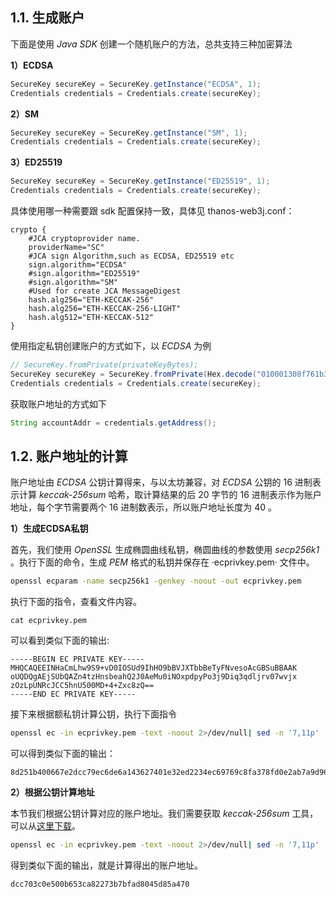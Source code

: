 ## 1.1. 生成账户 <a href="#id4.1-chuang-jian-he-shi-yong-zhang-hu-sheng-cheng-zhang-hu" id="id4.1-chuang-jian-he-shi-yong-zhang-hu-sheng-cheng-zhang-hu"></a>

下面是使用 *Java SDK* 创建一个随机账户的方法，总共支持三种加密算法

**1）ECDSA**

```java
SecureKey secureKey = SecureKey.getInstance("ECDSA", 1);
Credentials credentials = Credentials.create(secureKey);
```

**2）SM**

```java
SecureKey secureKey = SecureKey.getInstance("SM", 1);
Credentials credentials = Credentials.create(secureKey);
```

**3）ED25519**

```java
SecureKey secureKey = SecureKey.getInstance("ED25519", 1);
Credentials credentials = Credentials.create(secureKey);
```

具体使用哪一种需要跟 sdk 配置保持一致，具体见 thanos-web3j.conf：

```editorconfig
crypto {
    #JCA cryptoprovider name.
    providerName="SC"
    #JCA sign Algorithm,such as ECDSA, ED25519 etc
    sign.algorithm="ECDSA"
    #sign.algorithm="ED25519"
    #sign.algorithm="SM"
    #Used for create JCA MessageDigest
    hash.alg256="ETH-KECCAK-256"
    hash.alg256="ETH-KECCAK-256-LIGHT"
    hash.alg512="ETH-KECCAK-512"
}
```

使用指定私钥创建账户的方式如下，以 *ECDSA* 为例

```java
// SecureKey.fromPrivate(privateKeyBytes);
SecureKey secureKey = SecureKey.fromPrivate(Hex.decode("010001308f761b30da0baa33457550420bb8938d040a0c6f0582d9351fd5cead86ff12"));
Credentials credentials = Credentials.create(secureKey);
```

获取账户地址的方式如下

```java
String accountAddr = credentials.getAddress();
```

## 1.2. 账户地址的计算 <a href="#id4.1-chuang-jian-he-shi-yong-zhang-hu-zhang-hu-di-zhi-de-ji-suan" id="id4.1-chuang-jian-he-shi-yong-zhang-hu-zhang-hu-di-zhi-de-ji-suan"></a>

账户地址由 *ECDSA* 公钥计算得来，与以太坊兼容，对 *ECDSA* 公钥的 16 进制表示计算 *keccak-256sum* 哈希，取计算结果的后 20 字节的 16 进制表示作为账户地址，每个字节需要两个 16 进制数表示，所以账户地址长度为 40 。

**1）生成ECDSA私钥**

首先，我们使用 *OpenSSL* 生成椭圆曲线私钥，椭圆曲线的参数使用 *secp256k1* 。执行下面的命令，生成 *PEM* 格式的私钥并保存在 ·ecprivkey.pem· 文件中。

```bash
openssl ecparam -name secp256k1 -genkey -noout -out ecprivkey.pem
```

执行下面的指令，查看文件内容。

```
cat ecprivkey.pem
```

可以看到类似下面的输出:

```
-----BEGIN EC PRIVATE KEY-----
MHQCAQEEINHaCmLhw9S9+vD0IOSUd9IhHO9bBVJXTbbBeTyFNvesoAcGBSuBBAAK
oUQDQgAEjSUbQAZn4tzHnsbeahQ2J0AeMu0iNOxpdpyPo3j9Diq3qdljrv07wvjx
zOzLpUNRcJCC5hnU500MD+4+Zxc8zQ==
-----END EC PRIVATE KEY-----
```

接下来根据额私钥计算公钥，执行下面指令

```bash
openssl ec -in ecprivkey.pem -text -noout 2>/dev/null| sed -n '7,11p' | tr -d ": \n" | awk '{print substr($0,3);}'
```

可以得到类似下面的输出：

```
8d251b400667e2dcc79ec6de6a143627401e32ed2234ec69769c8fa378fd0e2ab7a9d963aefd3bc2f8f1cceccba54351709082e619d4e74d0c0fee3e67173ccd
```

**2）根据公钥计算地址**

本节我们根据公钥计算对应的账户地址。我们需要获取 *keccak-256sum* 工具，可以从[这里下载](https://github.com/vkobel/ethereum-generate-wallet/tree/master/lib)。

```bash
openssl ec -in ecprivkey.pem -text -noout 2>/dev/null| sed -n '7,11p' | tr -d ": \n" | awk '{print substr($0,3);}' | ./keccak-256sum -x -l | tr -d ' -' | tail -c 41
```

得到类似下面的输出，就是计算得出的账户地址。

```
dcc703c0e500b653ca82273b7bfad8045d85a470
```
